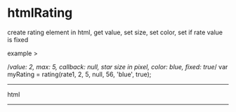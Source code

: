 # htmlRating
create rating element in html, get value, set size, set color, set if rate value is fixed

example >

/*value: 2, max: 5, callback: null, star size in pixel, color: blue, fixed: true*/
var myRating = rating(rate1, 2, 5, null, 56, 'blue', true);
_________________________________________
html
_________________________________________
<html>
<head>
  <script src="rating.js"></script>
</head>
<body>
	<div id="rate1" style="display: inline-block"></div>
	<div id="rate2" style="display: inline-block"></div>
	<div id="rate3"></div>
	<script>
		var rate1 = document.querySelector('#rate1');
		var rate2 = document.querySelector('#rate2');
		var rate3 = document.querySelector('#rate3');
		
		// value: 2, max: 5, callback: null, star size in pixel, color: blue, fixed: true
		var myRating = rating(rate1, 2, 5, null, 56, 'blue', true);
		// value: 5, max: 10, callback: function, star size in pixel, color: green, fixed: false
		var myRating = rating(rate2, 5, 10, function(value){
			alert(value);
		}, 24, 'green');
		callback = function(value){
			alert(value);
		}
		// value: 1, max: 5, callback: function, star size in pixel, color: default, fixed: false
		rating(rate3, 1, 5, callback);
	</script>
</body>
</html>
